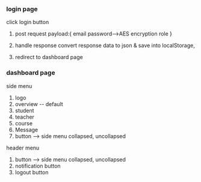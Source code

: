 ### login page

click login button

1. post request
   payload:{
   email
   password-->AES encryption
   role
   }
2. handle response
   convert response data to json & save into localStorage,

3. redirect to dashboard page

### dashboard page

side menu

1.  logo
2.  overview -- default
3.  student
4.  teacher
5.  course
6.  Message
7.  button --> side menu collapsed, uncollapsed

header menu

1.  button --> side menu collapsed, uncollapsed
2.  notification button
3.  logout button
